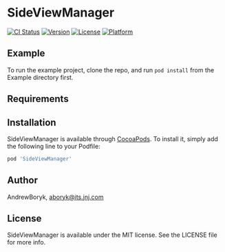 # SideViewManager

[![CI Status](http://img.shields.io/travis/AndrewBoryk/SideViewManager.svg?style=flat)](https://travis-ci.org/AndrewBoryk/SideViewManager)
[![Version](https://img.shields.io/cocoapods/v/SideViewManager.svg?style=flat)](http://cocoapods.org/pods/SideViewManager)
[![License](https://img.shields.io/cocoapods/l/SideViewManager.svg?style=flat)](http://cocoapods.org/pods/SideViewManager)
[![Platform](https://img.shields.io/cocoapods/p/SideViewManager.svg?style=flat)](http://cocoapods.org/pods/SideViewManager)

## Example

To run the example project, clone the repo, and run `pod install` from the Example directory first.

## Requirements

## Installation

SideViewManager is available through [CocoaPods](http://cocoapods.org). To install
it, simply add the following line to your Podfile:

```ruby
pod 'SideViewManager'
```

## Author

AndrewBoryk, aboryk@its.jnj.com

## License

SideViewManager is available under the MIT license. See the LICENSE file for more info.
